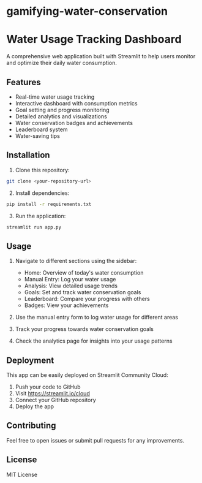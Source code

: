 # gamifying-water-conservation
# Water Usage Tracking Dashboard

A comprehensive web application built with Streamlit to help users monitor and optimize their daily water consumption.

## Features

- Real-time water usage tracking
- Interactive dashboard with consumption metrics
- Goal setting and progress monitoring
- Detailed analytics and visualizations
- Water conservation badges and achievements
- Leaderboard system
- Water-saving tips

## Installation

1. Clone this repository:
```bash
git clone <your-repository-url>
```

2. Install dependencies:
```bash
pip install -r requirements.txt
```

3. Run the application:
```bash
streamlit run app.py
```

## Usage

1. Navigate to different sections using the sidebar:
   - Home: Overview of today's water consumption
   - Manual Entry: Log your water usage
   - Analysis: View detailed usage trends
   - Goals: Set and track water conservation goals
   - Leaderboard: Compare your progress with others
   - Badges: View your achievements

2. Use the manual entry form to log water usage for different areas
3. Track your progress towards water conservation goals
4. Check the analytics page for insights into your usage patterns

## Deployment

This app can be easily deployed on Streamlit Community Cloud:

1. Push your code to GitHub
2. Visit https://streamlit.io/cloud
3. Connect your GitHub repository
4. Deploy the app

## Contributing

Feel free to open issues or submit pull requests for any improvements.

## License

MIT License

